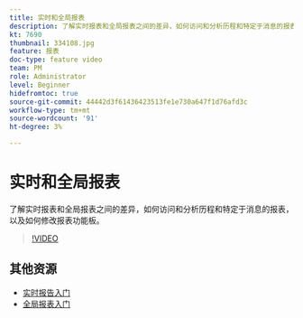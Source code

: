 ```yaml
---
title: 实时和全局报表
description: 了解实时报表和全局报表之间的差异，如何访问和分析历程和特定于消息的报表，以及如何修改报表功能板。  
kt: 7690
thumbnail: 334108.jpg
feature: 报表
doc-type: feature video
team: PM
role: Administrator
level: Beginner
hidefromtoc: true
source-git-commit: 44442d3f61436423513fe1e730a647f1d76afd3c
workflow-type: tm+mt
source-wordcount: '91'
ht-degree: 3%

---
```



# 实时和全局报表

了解实时报表和全局报表之间的差异，如何访问和分析历程和特定于消息的报表，以及如何修改报表功能板。  

>[!VIDEO](https://video.tv.adobe.com/v/334108?quality=12)

## 其他资源

* [实时报告入门](https://experienceleague.adobe.com/docs/journey-optimizer/using/reporting/live-report/live-report.html)
* [全局报表入门](https://experienceleague.adobe.com/docs/journey-optimizer/using/reporting/global-report/global-report.html)

